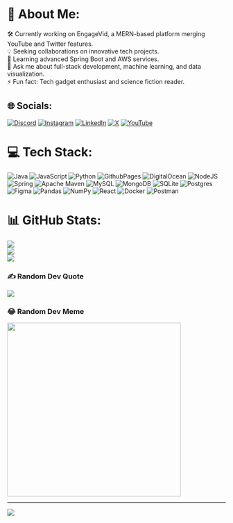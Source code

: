 # 💫 About Me:
🛠️ Currently working on EngageVid, a MERN-based platform merging YouTube and Twitter features.<br>💡 Seeking collaborations on innovative tech projects.<br>🌱 Learning advanced Spring Boot and AWS services.<br>💬 Ask me about full-stack development, machine learning, and data visualization.<br>⚡ Fun fact: Tech gadget enthusiast and science fiction reader.


## 🌐 Socials:
[![Discord](https://img.shields.io/badge/Discord-%237289DA.svg?logo=discord&logoColor=white)](https://discord.gg/anand_yv) [![Instagram](https://img.shields.io/badge/Instagram-%23E4405F.svg?logo=Instagram&logoColor=white)](https://instagram.com/anandd_yv) [![LinkedIn](https://img.shields.io/badge/LinkedIn-%230077B5.svg?logo=linkedin&logoColor=white)](https://linkedin.com/in/anandyv) [![X](https://img.shields.io/badge/X-black.svg?logo=X&logoColor=white)](https://x.com/anand_yv) [![YouTube](https://img.shields.io/badge/YouTube-%23FF0000.svg?logo=YouTube&logoColor=white)](https://youtube.com/@anand_yv) 

# 💻 Tech Stack:
![Java](https://img.shields.io/badge/java-%23ED8B00.svg?style=for-the-badge&logo=openjdk&logoColor=white) ![JavaScript](https://img.shields.io/badge/javascript-%23323330.svg?style=for-the-badge&logo=javascript&logoColor=%23F7DF1E) ![Python](https://img.shields.io/badge/python-3670A0?style=for-the-badge&logo=python&logoColor=ffdd54) ![GithubPages](https://img.shields.io/badge/github%20pages-121013?style=for-the-badge&logo=github&logoColor=white) ![DigitalOcean](https://img.shields.io/badge/DigitalOcean-%230167ff.svg?style=for-the-badge&logo=digitalOcean&logoColor=white) ![NodeJS](https://img.shields.io/badge/node.js-6DA55F?style=for-the-badge&logo=node.js&logoColor=white) ![Spring](https://img.shields.io/badge/spring-%236DB33F.svg?style=for-the-badge&logo=spring&logoColor=white) ![Apache Maven](https://img.shields.io/badge/Apache%20Maven-C71A36?style=for-the-badge&logo=Apache%20Maven&logoColor=white) ![MySQL](https://img.shields.io/badge/mysql-4479A1.svg?style=for-the-badge&logo=mysql&logoColor=white) ![MongoDB](https://img.shields.io/badge/MongoDB-%234ea94b.svg?style=for-the-badge&logo=mongodb&logoColor=white) ![SQLite](https://img.shields.io/badge/sqlite-%2307405e.svg?style=for-the-badge&logo=sqlite&logoColor=white) ![Postgres](https://img.shields.io/badge/postgres-%23316192.svg?style=for-the-badge&logo=postgresql&logoColor=white) ![Figma](https://img.shields.io/badge/figma-%23F24E1E.svg?style=for-the-badge&logo=figma&logoColor=white) ![Pandas](https://img.shields.io/badge/pandas-%23150458.svg?style=for-the-badge&logo=pandas&logoColor=white) ![NumPy](https://img.shields.io/badge/numpy-%23013243.svg?style=for-the-badge&logo=numpy&logoColor=white) ![React](https://img.shields.io/badge/react-%2320232a.svg?style=for-the-badge&logo=react&logoColor=%2361DAFB) ![Docker](https://img.shields.io/badge/docker-%230db7ed.svg?style=for-the-badge&logo=docker&logoColor=white) ![Postman](https://img.shields.io/badge/Postman-FF6C37?style=for-the-badge&logo=postman&logoColor=white)
# 📊 GitHub Stats:
![](https://github-readme-stats.vercel.app/api?username=anand-yv&theme=dark&hide_border=false&include_all_commits=false&count_private=false)<br/>
![](https://github-readme-streak-stats.herokuapp.com/?user=anand-yv&theme=dark&hide_border=false)<br/>
![](https://github-readme-stats.vercel.app/api/top-langs/?username=anand-yv&theme=dark&hide_border=false&include_all_commits=false&count_private=false&layout=compact)

### ✍️ Random Dev Quote
![](https://quotes-github-readme.vercel.app/api?type=horizontal&theme=radical)

### 😂 Random Dev Meme
<img src='https://memer-new.vercel.app/' style="height: 400px;"/>

---
[![](https://visitcount.itsvg.in/api?id=anand-yv&icon=0&color=0)](https://visitcount.itsvg.in)

<!-- Proudly created with GPRM ( https://gprm.itsvg.in ) -->
